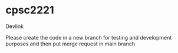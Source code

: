 # cpsc2221
Devlink


Please create the code in a new branch for testing and development purposes and then put merge request in main branch
